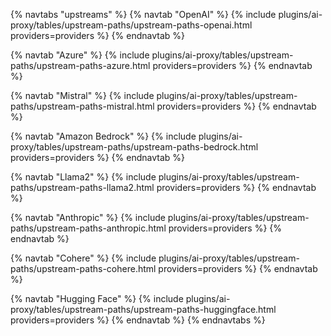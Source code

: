 {% navtabs "upstreams" %}
{% navtab "OpenAI" %}
{% include plugins/ai-proxy/tables/upstream-paths/upstream-paths-openai.html providers=providers %}
{% endnavtab %}

{% navtab "Azure" %}
{% include plugins/ai-proxy/tables/upstream-paths/upstream-paths-azure.html providers=providers %}
{% endnavtab %}

{% navtab "Mistral" %}
{% include plugins/ai-proxy/tables/upstream-paths/upstream-paths-mistral.html providers=providers %}
{% endnavtab %}

{% navtab "Amazon Bedrock" %}
{% include plugins/ai-proxy/tables/upstream-paths/upstream-paths-bedrock.html providers=providers %}
{% endnavtab %}

{% navtab "Llama2" %}
{% include plugins/ai-proxy/tables/upstream-paths/upstream-paths-llama2.html providers=providers %}
{% endnavtab %}

{% navtab "Anthropic" %}
{% include plugins/ai-proxy/tables/upstream-paths/upstream-paths-anthropic.html providers=providers %}
{% endnavtab %}

{% navtab "Cohere" %}
{% include plugins/ai-proxy/tables/upstream-paths/upstream-paths-cohere.html providers=providers %}
{% endnavtab %}

{% navtab "Hugging Face" %}
{% include plugins/ai-proxy/tables/upstream-paths/upstream-paths-huggingface.html providers=providers %}
{% endnavtab %}
{% endnavtabs %}
